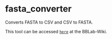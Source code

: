 # fasta_converter

Converts FASTA to CSV and CSV to FASTA.

This tool can be accessed [`here`] at the BBLab-Wiki.

[`here`]: https://bblab-hivresearchtools.ca/django/tools/fasta_converter/